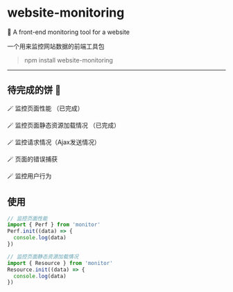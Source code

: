 # website-monitoring
🔦 A front-end monitoring tool for a website

一个用来监控网站数据的前端工具包

> npm install website-monitoring

---
## 待完成的饼 🍕

🪄 监控页面性能 （已完成）

🪄 监控页面静态资源加载情况 （已完成）

🪄 监控请求情况（Ajax发送情况）

🪄 页面的错误捕获

🪄 监控用户行为

## 使用
```js
// 监控页面性能
import { Perf } from 'monitor'
Perf.init((data) => {
  console.log(data)
})

// 监控页面静态资源加载情况
import { Resource } from 'monitor'
Resource.init((data) => {
  console.log(data)
})
```
